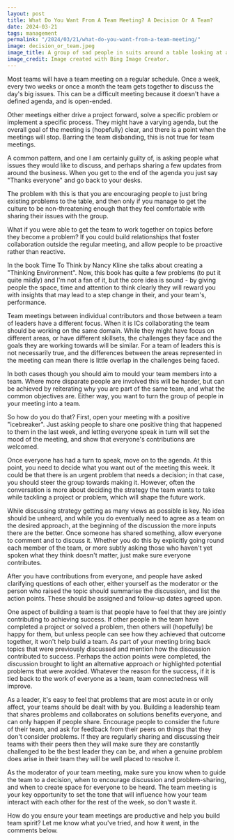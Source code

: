 ```yaml
---
layout: post
title: What Do You Want From A Team Meeting? A Decision Or A Team?
date: 2024-03-21
tags: management
permalink: "/2024/03/21/what-do-you-want-from-a-team-meeting/"
image: decision_or_team.jpeg
image_title: A group of sad people in suits around a table looking at a graph that is going down.
image_credit: Image created with Bing Image Creator.
---
```


Most teams will have a team meeting on a regular schedule. Once a week,
every two weeks or once a month the team gets together to discuss the
day's big issues. This can be a difficult meeting because it doesn't have
a defined agenda, and is open-ended.

Other meetings either drive a project forward, solve a
specific problem or implement a specific process. They might have a
varying agenda, but the overall goal of the meeting is (hopefully) clear,
and there is a point when the meetings will stop. Barring the team disbanding,
this is not true for team meetings.

A common pattern, and one I am certainly guilty of, is asking people
what issues they would like to discuss, and perhaps sharing a few updates
from around the business. When you get to the end of the agenda you just say
"Thanks everyone" and go back to your desks.

The problem with this is that you are encouraging people to just bring
existing problems to the table, and then only if you manage to get the culture
to be non-threatening enough that they feel comfortable with sharing their
issues with the group.

<!--more-->

What if you were able to get the team to work together on topics before they
become a problem? If you could build relationships that foster collaboration
outside the regular meeting, and allow people to be proactive rather than
reactive.

In the book Time To Think by Nancy Kline she talks about creating a "Thinking
Environment". Now, this book has quite a few problems (to put it quite mildly)
and I'm not a fan of it, but the core idea is sound - by giving people the space,
time and attention to think clearly they will reward you with insights that may
lead to a step change in their, and your team's, performance.

Team meetings between individual contributors and those between a team of leaders have a
different focus. When it is ICs collaborating the team should be working on the same domain.
While they might have focus on different areas, or have different skillsets, the challenges
they face and the goals they are working towards will be similar. For a team of leaders
this is not necessarily true, and the differences between the areas represented in the
meeting can mean there is little overlap in the challenges being faced.

In both cases though you should aim to mould your team members into a team. Where
more disparate people are involved this will be harder, but can be achieved
by reiterating why you are part of the same team, and what the common objectives are.
Either way, you want to turn the group of people in your meeting into a team.

So how do you do that? First, open your meeting with a positive "icebreaker".
Just asking people to share one positive thing that happened to them in the
last week, and letting everyone speak in turn will set the mood of the meeting,
and show that everyone's contributions are welcomed.

Once everyone has had a turn to speak, move on to the agenda. At this point, you
need to decide what you want out of the meeting this week. It could be that there
is an urgent problem that needs a decision; in that case, you should
steer the group towards making it. However, often the conversation is more about
deciding the strategy the team wants to take while tackling a project or problem,
which will shape the future work.

While discussing strategy getting as many views as possible is key. No idea should be
unheard, and while you do eventually need to agree as a team on the desired approach,
at the beginning of the discussion the more inputs there are the better. Once someone
has shared something, allow everyone to comment and to discuss it. Whether you do
this by explicitly going round each member of the team, or more subtly asking those
who haven't yet spoken what they think doesn't matter, just make sure everyone contributes.

After you have contributions from everyone, and people have asked clarifying questions
of each other, either yourself as the moderator or the person who raised the topic
should summarise the discussion, and list the action points. These should be assigned
and follow-up dates agreed upon.

One aspect of building a team is that people have to feel that they are jointly contributing
to achieving success. If other people in the team have completed a project or solved a problem,
then others will (hopefully) be happy for them, but unless people can see how they achieved
that outcome together, it won't help build a team. As part of your meeting bring back topics
that were previously discussed and mention how the discussion contributed to success. Perhaps
the action points were completed, the discussion brought to light an alternative approach or
highlighted potential problems that were avoided. Whatever the reason for the success, if it
is tied back to the work of everyone as a team, team connectedness will improve.

As a leader, it's easy to feel that problems that are most acute in or only affect, your
teams should be dealt with by you. Building a leadership team that shares problems
and collaborates on solutions benefits everyone, and can only happen if people share.
Encourage people to consider the future of their team, and ask for feedback from their
peers on things that they don't consider problems. If they are regularly sharing and
discussing their teams with their peers then they will make sure they are constantly
challenged to be the best leader they can be, and when a genuine problem does arise in their
team they will be well placed to resolve it.

As the moderator of your team meeting, make sure you know when to guide the team to a decision,
when to encourage discussion and problem-sharing, and when to create space for everyone to be
heard. The team meeting is your key opportunity to set the tone that will influence how your
team interact with each other for the rest of the week, so don't waste it.

How do you ensure your team meetings are productive and help you build team spirit?
Let me know what you've tried, and how it went, in the comments below.
